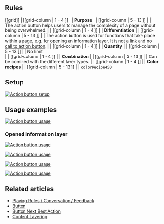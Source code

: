 ## Rules

[[grid]]
| [[grid-column | 1 - 4 ]]
| | **Purpose**
|
| [[grid-column | 5 - 13 ]]
| |  The action button helps users to manage the complexity of a page without being overwhelmed.
|
| [[grid-column | 1 - 4 ]]
| | **Differentiation**
|
| [[grid-column | 5 - 13 ]]
| |  The action button is used for functions that take place within a page, e.g. for opening an information layer. It is not a [link](/pattern/link/?core-components-enabled=true) and no [call to action button](/pattern/button/?core-components-enabled=true).
|
| [[grid-column | 1 - 4 ]]
| | **Quantity**
|
| [[grid-column | 5 - 13 ]]
| |  No limit  
|
| [[grid-column | 1 - 4 ]]
| | **Combination**
|
| [[grid-column | 5 - 13 ]]
| |  Can be comined with the different layer types.
|
| [[grid-column | 1 - 4 ]]
| | **Color recipes**
|
| [[grid-column | 5 - 13 ]]
| |  `colorRecipe450`

## Setup

[![Action button setup](/api/static/documentation/components/action-button/action-button_setup.png)](/api/static/documentation/components/action-button/action-button_setup.png)

## Usage examples

[![Action button usage](/api/static/documentation/components/action-button/action-button_usage_1.png)](/api/static/documentation/components/action-button/action-button_usage_1.png)

### Opened information layer

[![Action button usage](/api/static/documentation/components/action-button/action-button_usage_2.png)](/api/static/documentation/components/action-button/action-button_usage_2.png)

[![Action button usage](/api/static/documentation/components/action-button/action-button_usage_3.png)](/api/static/documentation/components/action-button/action-button_usage_3.png)

[![Action button usage](/api/static/documentation/components/action-button/action-button_usage_4.png)](/api/static/documentation/components/action-button/action-button_usage_4.png)

[![Action button usage](/api/static/documentation/components/action-button/action-button_usage_5.png)](/api/static/documentation/components/action-button/action-button_usage_5.png)

## Related articles

- [Playing Rules / Conversation / Feedback](/doc/docs/documentation/30-playing-rules/conversation?playing-rules-enabled=true#feedback)
- [Button](/pattern/button?styleguide-components-enabled=true&react--core-components-enabled=true)
- [Button Next Best Action](/pattern/ButtonNextBestAction?styleguide-components-enabled=true&react--core-components-enabled=true)
- [Content Layering](/doc/docs/documentation/70-core-patterns/content-layering/?core-patterns-enabled=true)
